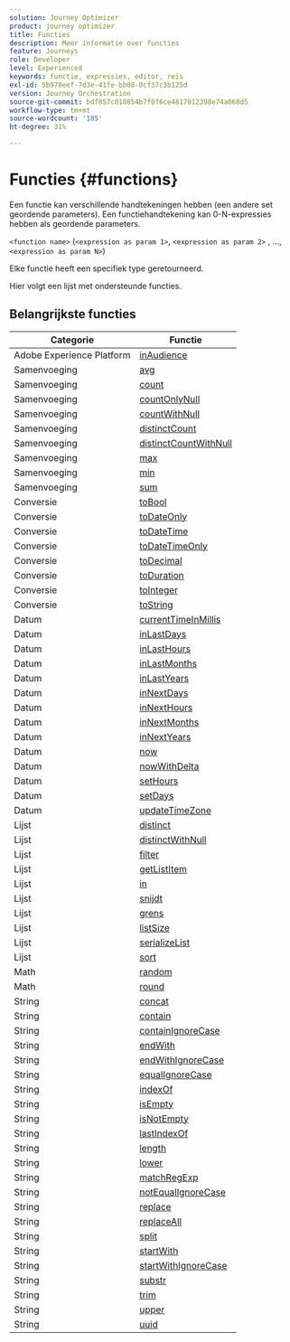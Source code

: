 ```yaml
---
solution: Journey Optimizer
product: journey optimizer
title: Functies
description: Meer informatie over functies
feature: Journeys
role: Developer
level: Experienced
keywords: functie, expressies, editor, reis
exl-id: 5b978eef-7d3e-41fe-bb08-0cf37c3b125d
version: Journey Orchestration
source-git-commit: bdf857c010854b7f0f6ce4817012398e74a068d5
workflow-type: tm+mt
source-wordcount: '185'
ht-degree: 31%

---
```


# Functies {#functions}

Een functie kan verschillende handtekeningen hebben (een andere set geordende parameters). Een functiehandtekening kan 0-N-expressies hebben als geordende parameters.

`<function name>` (`<expression as param 1>`, `<expression as param 2>` , ...,`<expression as param N>`)

Elke functie heeft een specifiek type geretourneerd.

Hier volgt een lijst met ondersteunde functies.

## Belangrijkste functies

| Categorie | Functie |
|-------------|-----------------------|
| Adobe Experience Platform | [ inAudience ](../functions/functioninaudience.md) |
| Samenvoeging | [avg](../functions/functionavg.md) |
| Samenvoeging | [count](../functions/functioncount.md) |
| Samenvoeging | [countOnlyNull](../functions/functioncountonlynull.md) |
| Samenvoeging | [countWithNull](../functions/functioncountwithnull.md) |
| Samenvoeging | [distinctCount](../functions/functiondistinctcount.md) |
| Samenvoeging | [distinctCountWithNull](../functions/functiondistinctcountwithnull.md) |
| Samenvoeging | [max](../functions/functionmax.md) |
| Samenvoeging | [min](../functions/functionmin.md) |
| Samenvoeging | [sum](../functions/functionsum.md) |
| Conversie | [toBool](../functions/functiontobool.md) |
| Conversie | [ toDateOnly ](../functions/functiontodateonly.md) |
| Conversie | [toDateTime](../functions/functiontodatetime.md) |
| Conversie | [toDateTimeOnly](../functions/functiontodatetimeonly.md) |
| Conversie | [toDecimal](../functions/functiontodecimal.md) |
| Conversie | [toDuration](../functions/functiontoduration.md) |
| Conversie | [toInteger](../functions/functiontointeger.md) |
| Conversie | [toString](../functions/functiontostring.md) |
| Datum | [ currentTimeInMillis ](../functions/functioncurrenttimeinmillis.md) |
| Datum | [inLastDays](../functions/functioninlastdays.md) |
| Datum | [inLastHours](../functions/functioninlasthours.md) |
| Datum | [inLastMonths](../functions/functioninlastmonths.md) |
| Datum | [inLastYears](../functions/functioninlastyears.md) |
| Datum | [inNextDays](../functions/functioninnextdays.md) |
| Datum | [inNextHours](../functions/functioninnexthours.md) |
| Datum | [inNextMonths](../functions/functioninnextmonths.md) |
| Datum | [inNextYears](../functions/functioninnextyears.md) |
| Datum | [now](../functions/functionnow.md) |
| Datum | [nowWithDelta](../functions/functionnowwithdelta.md) |
| Datum | [setHours](../functions/functionsethours.md) |
| Datum | [setDays](../functions/functionsetdays.md) |
| Datum | [ updateTimeZone ](../functions/functionupdatetimezone.md) |
| Lijst | [distinct](../functions/functiondistinct.md) |
| Lijst | [distinctWithNull](../functions/functiondistinctwithnull.md) |
| Lijst | [ filter ](../functions/functionfilter.md) |
| Lijst | [getListItem](../functions/functiongetlistitem.md) |
| Lijst | [in](../functions/functionin.md) |
| Lijst | [ snijdt ](../functions/functionintersect.md) |
| Lijst | [ grens ](../functions/functionlimit.md) |
| Lijst | [listSize](../functions/functionlistsize.md) |
| Lijst | [serializeList](../functions/functionserializelist.md) |
| Lijst | [sort](../functions/functionsort.md) |
| Math | [random](../functions/functionrandom.md) |
| Math | [round](../functions/functionround.md) |
| String | [concat](../functions/functionconcat.md) |
| String | [contain](../functions/functioncontain.md) |
| String | [ containIgnoreCase ](../functions/functioncontainwithignorecase.md) |
| String | [endWith](../functions/functionendwith.md) |
| String | [ endWithIgnoreCase ](../functions/functionendwithignorecase.md) |
| String | [ equalIgnoreCase ](../functions/functionequalignorecase.md) |
| String | [indexOf](../functions/functionindexof.md) |
| String | [isEmpty](../functions/functionisempty.md) |
| String | [isNotEmpty](../functions/functionisnotempty.md) |
| String | [lastIndexOf](../functions/functionlastindexof.md) |
| String | [length](../functions/functionlength.md) |
| String | [lower](../functions/functionlower.md) |
| String | [matchRegExp](../functions/functionmatchregexp.md) |
| String | [ notEqualIgnoreCase ](../functions/functionnotequalignorecase.md) |
| String | [replace](../functions/functionreplace.md) |
| String | [replaceAll](../functions/functionreplaceall.md) |
| String | [split](../functions/functionsplit.md) |
| String | [startWith](../functions/functionstartwith.md) |
| String | [startWithIgnoreCase](../functions/functionstartwithignorecase.md) |
| String | [substr](../functions/functionsubstr.md) |
| String | [trim](../functions/functiontrim.md) |
| String | [upper](../functions/functionupper.md) |
| String | [uuid](../functions/functionuuid.md) |
